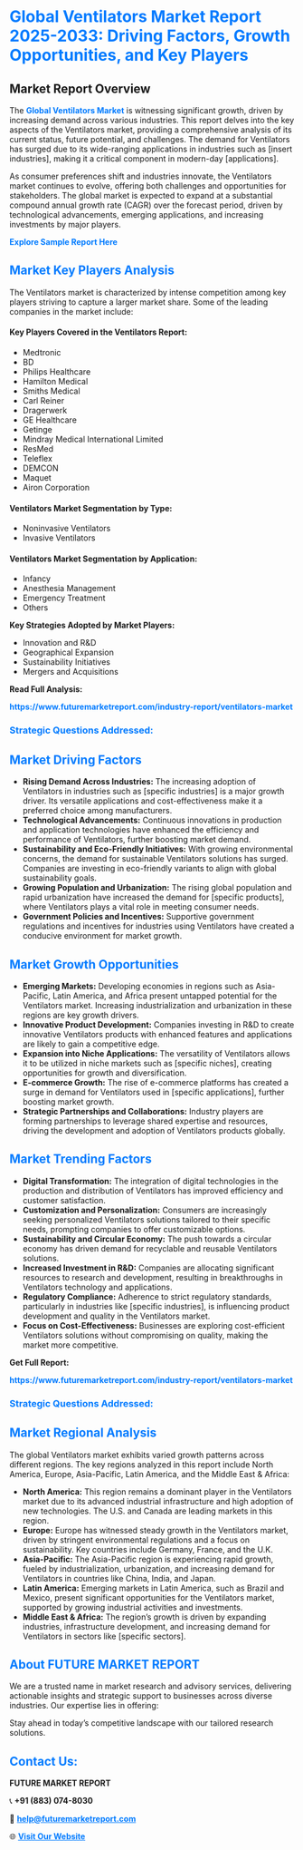 <h1 style="color: #007BFF;">Global Ventilators Market Report 2025-2033: Driving Factors, Growth Opportunities, and Key Players</h1>

<section id="overview">
<h2>Market Report Overview</h2>
<p>The <a href="https://www.futuremarketreport.com/industry-report/ventilators-market" style="color: #007BFF; text-decoration: none;"><strong>Global Ventilators Market</strong></a> is witnessing significant growth, driven by increasing demand across various industries. This report delves into the key aspects of the Ventilators market, providing a comprehensive analysis of its current status, future potential, and challenges. The demand for Ventilators has surged due to its wide-ranging applications in industries such as [insert industries], making it a critical component in modern-day [applications].</p>
<p>As consumer preferences shift and industries innovate, the Ventilators market continues to evolve, offering both challenges and opportunities for stakeholders. The global market is expected to expand at a substantial compound annual growth rate (CAGR) over the forecast period, driven by technological advancements, emerging applications, and increasing investments by major players.</p>
</section>

<section id="overview">
<p><a href="https://www.futuremarketreport.com/request-sample/reportId=105284" style="color: #007BFF; text-decoration: none;"><strong>Explore Sample Report Here</strong></a></p>
</section>

<section id="key-players">
<h2 style="color: #007BFF;">Market Key Players Analysis</h2>
<p>The Ventilators market is characterized by intense competition among key players striving to capture a larger market share. Some of the leading companies in the market include:</p>
<h4>Key Players Covered in the Ventilators Report:</h4>
<ul><li>Medtronic</li><li>BD</li><li>Philips Healthcare</li><li>Hamilton Medical</li><li>Smiths Medical</li><li>Carl Reiner</li><li>Dragerwerk</li><li>GE Healthcare</li><li>Getinge</li><li>Mindray Medical International Limited</li><li>ResMed</li><li>Teleflex</li><li>DEMCON</li><li>Maquet</li><li>Airon Corporation</li></ul>
<h4>Ventilators Market Segmentation by Type:</h4>
<ul><li>Noninvasive Ventilators</li><li>Invasive Ventilators</li></ul>

<h4>Ventilators Market Segmentation by Application:</h4>
<ul><li>Infancy</li><li>Anesthesia Management</li><li>Emergency Treatment</li><li>Others</li></ul>
<p><strong>Key Strategies Adopted by Market Players:</strong></p>
<ul>
<li>Innovation and R&D</li>
<li>Geographical Expansion</li>
<li>Sustainability Initiatives</li>
<li>Mergers and Acquisitions</li>
</ul>
</section>

<section>
<p><strong>Read Full Analysis: </strong></p><a href="https://www.futuremarketreport.com/industry-report/ventilators-market" style="color: #007BFF; text-decoration: none;"><strong>https://www.futuremarketreport.com/industry-report/ventilators-market</strong></a>
<h3 style="color: #007BFF;">Strategic Questions Addressed:</h3>
</section>

<section id="driving-factors">
<h2 style="color: #007BFF;">Market Driving Factors</h2>
<ul>
<li><strong>Rising Demand Across Industries:</strong> The increasing adoption of Ventilators in industries such as [specific industries] is a major growth driver. Its versatile applications and cost-effectiveness make it a preferred choice among manufacturers.</li>
<li><strong>Technological Advancements:</strong> Continuous innovations in production and application technologies have enhanced the efficiency and performance of Ventilators, further boosting market demand.</li>
<li><strong>Sustainability and Eco-Friendly Initiatives:</strong> With growing environmental concerns, the demand for sustainable Ventilators solutions has surged. Companies are investing in eco-friendly variants to align with global sustainability goals.</li>
<li><strong>Growing Population and Urbanization:</strong> The rising global population and rapid urbanization have increased the demand for [specific products], where Ventilators plays a vital role in meeting consumer needs.</li>
<li><strong>Government Policies and Incentives:</strong> Supportive government regulations and incentives for industries using Ventilators have created a conducive environment for market growth.</li>
</ul>
</section>

<section id="growth-opportunities">
<h2 style="color: #007BFF;">Market Growth Opportunities</h2>
<ul>
<li><strong>Emerging Markets:</strong> Developing economies in regions such as Asia-Pacific, Latin America, and Africa present untapped potential for the Ventilators market. Increasing industrialization and urbanization in these regions are key growth drivers.</li>
<li><strong>Innovative Product Development:</strong> Companies investing in R&D to create innovative Ventilators products with enhanced features and applications are likely to gain a competitive edge.</li>
<li><strong>Expansion into Niche Applications:</strong> The versatility of Ventilators allows it to be utilized in niche markets such as [specific niches], creating opportunities for growth and diversification.</li>
<li><strong>E-commerce Growth:</strong> The rise of e-commerce platforms has created a surge in demand for Ventilators used in [specific applications], further boosting market growth.</li>
<li><strong>Strategic Partnerships and Collaborations:</strong> Industry players are forming partnerships to leverage shared expertise and resources, driving the development and adoption of Ventilators products globally.</li>
</ul>
</section>

<section id="trending-factors">
<h2 style="color: #007BFF;">Market Trending Factors</h2>
<ul>
<li><strong>Digital Transformation:</strong> The integration of digital technologies in the production and distribution of Ventilators has improved efficiency and customer satisfaction.</li>
<li><strong>Customization and Personalization:</strong> Consumers are increasingly seeking personalized Ventilators solutions tailored to their specific needs, prompting companies to offer customizable options.</li>
<li><strong>Sustainability and Circular Economy:</strong> The push towards a circular economy has driven demand for recyclable and reusable Ventilators solutions.</li>
<li><strong>Increased Investment in R&D:</strong> Companies are allocating significant resources to research and development, resulting in breakthroughs in Ventilators technology and applications.</li>
<li><strong>Regulatory Compliance:</strong> Adherence to strict regulatory standards, particularly in industries like [specific industries], is influencing product development and quality in the Ventilators market.</li>
<li><strong>Focus on Cost-Effectiveness:</strong> Businesses are exploring cost-efficient Ventilators solutions without compromising on quality, making the market more competitive.</li>
</ul>
</section>

<section>
<p><strong>Get Full Report: </strong></p><a href="https://www.futuremarketreport.com/industry-report/ventilators-market" style="color: #007BFF; text-decoration: none;"><strong>https://www.futuremarketreport.com/industry-report/ventilators-market</strong></a>
<h3 style="color: #007BFF;">Strategic Questions Addressed:</h3>
</section>


<section id="regional-analysis">
<h2 style="color: #007BFF;">Market Regional Analysis</h2>
<p>The global Ventilators market exhibits varied growth patterns across different regions. The key regions analyzed in this report include North America, Europe, Asia-Pacific, Latin America, and the Middle East & Africa:</p>
<ul>
<li><strong>North America:</strong> This region remains a dominant player in the Ventilators market due to its advanced industrial infrastructure and high adoption of new technologies. The U.S. and Canada are leading markets in this region.</li>
<li><strong>Europe:</strong> Europe has witnessed steady growth in the Ventilators market, driven by stringent environmental regulations and a focus on sustainability. Key countries include Germany, France, and the U.K.</li>
<li><strong>Asia-Pacific:</strong> The Asia-Pacific region is experiencing rapid growth, fueled by industrialization, urbanization, and increasing demand for Ventilators in countries like China, India, and Japan.</li>
<li><strong>Latin America:</strong> Emerging markets in Latin America, such as Brazil and Mexico, present significant opportunities for the Ventilators market, supported by growing industrial activities and investments.</li>
<li><strong>Middle East & Africa:</strong> The region’s growth is driven by expanding industries, infrastructure development, and increasing demand for Ventilators in sectors like [specific sectors].</li>
</ul>
</section>

<footer>
<h2 style="color: #007BFF;">About FUTURE MARKET REPORT</h2>
<p>We are a trusted name in market research and advisory services, delivering actionable insights and strategic support to businesses across diverse industries. Our expertise lies in offering:</p>

<p>Stay ahead in today’s competitive landscape with our tailored research solutions.</p>

<h2 style="color: #007BFF;">Contact Us:</h2>
<p><strong>FUTURE MARKET REPORT</strong></p>
<p>📞 <strong>+91 (883) 074-8030</strong></p>
<p>📧 <strong><a href="mailto:help@futuremarketreport.com" style="color: #007BFF;">help@futuremarketreport.com</a></strong></p>
<p>🌐 <strong><a href="https://www.futuremarketreport.com/" style="color: #007BFF;">Visit Our Website</a></strong></p>
</footer>